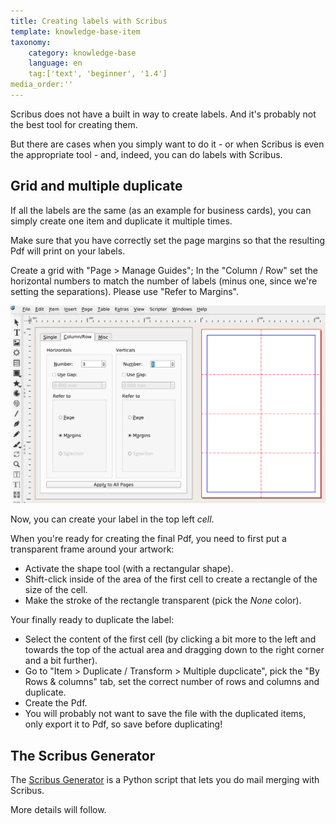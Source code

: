 ```yaml
---
title: Creating labels with Scribus
template: knowledge-base-item
taxonomy:
    category: knowledge-base
    language: en
    tag:['text', 'beginner', '1.4']
media_order:''
---
```


Scribus does not have a built in way to create labels. And it's probably not the best tool for creating them.

But there are cases when you simply want to do it - or when Scribus is even the appropriate tool - and, indeed, you can do labels with Scribus.

## Grid and multiple duplicate

If all the labels are the same (as an example for business cards), you can simply create one item and duplicate it multiple times.

Make sure that you have correctly set the page margins so that the resulting Pdf will print on your labels.

Create a grid with "Page > Manage Guides"; In the "Column / Row" set the horizontal numbers to match the number of labels (minus one, since we're  setting the separations). Please use "Refer to Margins".

![Create column and rows](columns-rows.png)

Now, you can create your label in the top left _cell_.

When you're ready for creating the final Pdf, you need to first put a transparent frame around your artwork:

- Activate the shape tool (with a rectangular shape).
- Shift-click inside of the area of the first cell to create a rectangle of the size of the cell.
- Make the stroke of the rectangle transparent (pick the _None_ color).

Your finally ready to duplicate the label:

- Select the content of the first cell (by clicking a bit more to the left and towards the top of the actual area and dragging down to the right corner and a bit further).
- Go to "Item > Duplicate / Transform > Multiple dupclicate", pick the "By Rows & columns" tab, set the correct number of rows and columns and duplicate.
- Create the Pdf.
- You will probably not want to save the file with the duplicated items, only export it to Pdf, so save before duplicating!

## The Scribus Generator

The [Scribus Generator](https://github.com/berteh/ScribusGenerator) is a Python script that lets you do mail merging with Scribus.

More details will follow.
